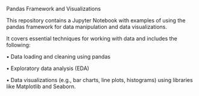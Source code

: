 Pandas Framework and Visualizations

This repository contains a Jupyter Notebook with examples of using the pandas framework for data manipulation and data visualizations. 

It covers essential techniques for working with data and includes the following:

• Data loading and cleaning using pandas

• Exploratory data analysis (EDA)

• Data visualizations (e.g., bar charts, line plots, histograms) using libraries like Matplotlib and Seaborn.
